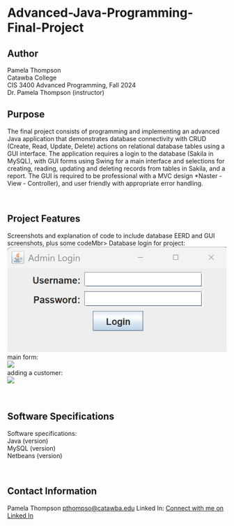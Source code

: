 # Advanced-Java-Programming-Final-Project
## Author
Pamela Thompson<br>
Catawba College<br>
CIS 3400 Advanced Programming, Fall 2024<br>
Dr. Pamela Thompson (instructor)<br>

## Purpose
<p>The final project consists of programming and implementing an advanced Java application that demonstrates database connectivity with CRUD (Create, Read, Update, Delete) actions on relational database tables using a GUI interface. The application requires a login to the database (Sakila in MySQL), with GUI forms using Swing for a main interface and selections for creating, reading, updating and deleting records from tables in Sakila, and a report. The GUI is required to be professional with a MVC design *Naster - View - Controller),  and user friendly with appropriate error handling.</p><br>

## Project Features
<p>Screenshots and explanation of code to include database EERD and GUI screenshots, plus some codeMbr>
  Database login for project:<br>
  <img src="loginView.png"><br>
  main form: <br>
  <img src= "mainView.png><br>
  customer table:<br>
  <img src= "customerTable.png><br>
  adding a customer:<br>
  <img src= "addCustView.png><br>
  editing a customer <br>
  <img src= "editCustView.png><br>
</p>
<br>

## Software Specifications
<p>
Software specifications:<br>
  Java (version)<br>
  MySQL (version)<br>
  Netbeans (version)<br>
</p><br>

## Contact Information
Pamela Thompson
pthompso@catawba.edu
Linked In: <a href="https://www.linkedin.com/in/pamela-thompson-64856531b/">Connect with me on Linked In</a><BR>
